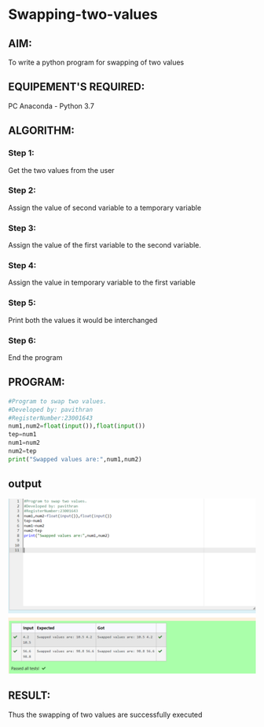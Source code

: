 # Swapping-two-values
## AIM:
To write a python program for swapping of two values
## EQUIPEMENT'S REQUIRED: 
PC
Anaconda - Python 3.7
## ALGORITHM: 
### Step 1:
Get the two values from the user
### Step 2: 
Assign the value of second variable to a temporary variable 
### Step 3: 
Assign the value of the first variable to the second variable.
### Step 4:  
Assign the value in temporary variable to the first variable
### Step 5: 
Print both the values it would be interchanged
### Step 6: 
End the program
## PROGRAM:
```python
#Program to swap two values.
#Developed by: pavithran
#RegisterNumber:23001643
num1,num2=float(input()),float(input())
tep=num1
num1=num2
num2=tep
print("Swapped values are:",num1,num2)
```
## output
![output](/Screenshot%202023-07-26%20144219.png)




## RESULT:
Thus the swapping of two values are successfully executed




